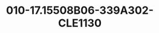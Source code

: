 ---
title: 010-17.15508B06-339A302-CLE1130
image: 010-17.15508B06-339A302-CLE1130.png
brand: classic-collection
layout: vestito
---